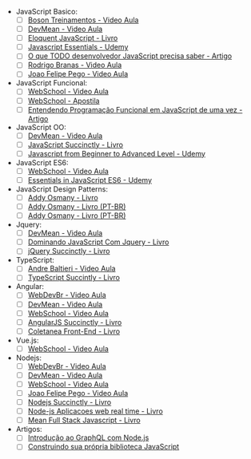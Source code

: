 - JavaScript Basico:
	+ [ ] [Boson Treinamentos - Video Aula](https://www.youtube.com/playlist?list=PLucm8g_ezqNrXkDWHtgvtU9RGuauEs_xz)
	+ [ ] [DevMean - Video Aula](https://www.youtube.com/channel/UCJZJZS3Y-thD9up9kQ5l5Ng/videos)
	+ [ ] [Eloquent JavaScript - Livro](http://braziljs.github.io/eloquente-javascript/)
	+ [ ] [Javascript Essentials -  Udemy](https://www.udemy.com/javascript-essentials/learn/v4/overview)
	+ [ ] [O que TODO desenvolvedor JavaScript precisa saber - Artigo](https://medium.com/tableless/o-que-todo-desenvolvedor-javascript-precisa-saber-2cc33daedb86#.cyrs2jv6j)
	+ [ ] [Rodrigo Branas - Video Aula](https://www.youtube.com/playlist?list=PLQCmSnNFVYnT1-oeDOSBnt164802rkegc)
	+ [ ] [Joao Felipe Pego - Video Aula](https://www.youtube.com/playlist?list=PLHO9UhS3tkPTvd2ZD86Kf69lXOQlLlfnX)	
	
- JavaScript Funcional:
	+ [ ] [WebSchool - Video Aula](https://www.youtube.com/playlist?list=PL77JVjKTJT2iAlBJX3buyljqzfoR9nV_R)	
	+ [ ] [WebSchool - Apostila](https://github.com/Webschool-io/workshop-js-funcional-free)
	+ [ ] [Entendendo Programação Funcional em JavaScript de uma vez - Artigo](https://medium.com/tableless/entendendo-programa%C3%A7%C3%A3o-funcional-em-javascript-de-uma-vez-c676489be08b#.w2lt617e2)

- JavaScript OO:
	+ [ ] [DevMean - Video Aula](http://www.devmean.com.br/ead/#/cursos/580a155626763d0012da299b)
	+ [ ] [JavaScript Succinctly - Livro](https://trello.com/c/HPl8QdQk/46-javascript-succinctly)
	+ [ ] [Javascript from Beginner to Advanced Level - Udemy](https://www.udemy.com/javascript-from-beginner-to-advanced-level/learn/v4/overview)

- JavaScript ES6:
	+ [ ] [WebSchool - Video Aula](https://www.youtube.com/playlist?list=PL77JVjKTJT2gS3pkXAamNG2EakHA53HcS)
	+ [ ] [Essentials in JavaScript ES6 - Udemy](https://www.udemy.com/essentials-in-javascript-es6/learn/v4/overview)

- JavaScript Design Patterns:
	+ [ ] [Addy Osmany - Livro](https://addyosmani.com/resources/essentialjsdesignpatterns/book/)
	+ [ ] [Addy Osmany - Livro (PT-BR)](https://github.com/fhferreira/aprendendo-padroes-de-projeto-javascript)
	+ [ ] [Addy Osmany - Livro (PT-BR)](http://letanure.github.io/blog/2013/08/19/javascript-design-patterns-livro-gratuito/)
	
- Jquery:
	+ [ ] [DevMean - Video Aula](http://www.devmean.com.br/ead/#/cursos/580baf83c681950012a97f37)
	+ [ ] [Dominando JavaScript Com Jquery - Livro](https://trello.com/c/N2hpjXnB/8-dominando-javascript-com-jquery)
	+ [ ] [jQuery Succinctly - Livro](https://trello.com/c/zs5VcmZk/42-jquery-succinctly)

- TypeScript:
	+ [ ] [Andre Baltieri - Video Aula](https://www.youtube.com/playlist?list=PLTMuY7ptzFIS4usDcmCM_ukdIsmeuXNzD)
	+ [ ] [TypeScript Succintly - Livro](https://trello.com/c/JaHgwffj/54-typescript-succintly)

- Angular:
	+ [ ] [WebDevBr - Video Aula](https://www.webdevbr.com.br/aulas#/curso/15/curso-de-angularjs-essencial)
	+ [ ] [DevMean - Video Aula](http://www.devmean.com.br/ead/#/cursos/580bbc09c681950012a97f4a)
	+ [ ] [WebSchool - Video Aula](https://www.youtube.com/playlist?list=PL77JVjKTJT2hfviaP9JV_ZyJWSD4je7Df)
	+ [ ] [AngularJS Succinctly - Livro](https://trello.com/c/NY8nMjRy/17-angularjs-succinctly)
	+ [ ] [Coletanea Front-End - Livro](https://trello.com/c/VnLiTnpI/12-coletanea-front-end-uma-antologia-da-comunidade-front-end-brasileira)

- Vue.js:
	+ [ ] [WebSchool - Video Aula](https://www.youtube.com/playlist?list=PL77JVjKTJT2hpxOjdD6VDc1JDXAKs08z5)

- Nodejs:
	+ [ ] [WebDevBr - Video Aula](https://www.webdevbr.com.br/aulas#/curso/36/nodejs-para-web-com-express-e-mongodb)
	+ [ ] [DevMean - Video Aula](http://www.devmean.com.br/ead/#/cursos/584643c6e5d4820013e7d2a9)
	+ [ ] [WebSchool - Video Aula](https://www.youtube.com/playlist?list=PL77JVjKTJT2hP_lxL88oDo2rJvOskpGfJ)
	+ [ ] [Joao Felipe Pego - Video Aula](https://www.youtube.com/user/Jua0o0o/playlists?sort=dd&view=1&shelf_id=0)
	+ [ ] [Nodejs Succinctly - Livro](https://trello.com/c/ixZuTmUI/47-nodejs-succinctly)
	+ [ ] [Node-js Aplicacoes web real time - Livro](https://trello.com/c/vNAo8sCi/20-node-js-aplicacoes-web-real-time)
	+ [ ] [Mean Full Stack Javascript - Livro](https://trello.com/c/ocILG7GG/18-mean-full-stack-javascript-para-aplicacoes-web-com-mongodb-express-angular-e-node)

- Artigos:
	+ [ ] [Introdução ao GraphQL com Node.js](https://medium.com/tableless/introdu%C3%A7%C3%A3o-ao-graphql-com-node-js-1106c17b9b97#.7ptptkg0e)
	+ [ ] [Construindo sua própria biblioteca JavaScript](https://medium.com/tableless/construindo-sua-propria-bliblioteca-javascript-17b0f7ccbd71#.5bz0it35e)